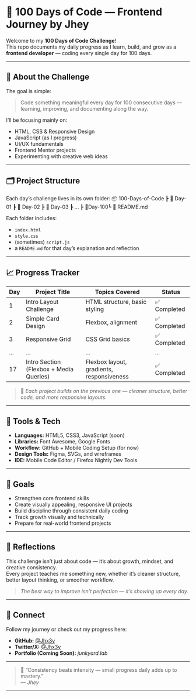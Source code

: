 # 🧠 100 Days of Code — Frontend Journey by Jhey

Welcome to my **100 Days of Code Challenge**!  
This repo documents my daily progress as I learn, build, and grow as a **frontend developer** — coding every single day for 100 days.

---

## 📅 About the Challenge
The goal is simple:  
> Code something meaningful every day for 100 consecutive days — learning, improving, and documenting along the way.

I’ll be focusing mainly on:
- HTML, CSS & Responsive Design  
- JavaScript (as I progress)  
- UI/UX fundamentals  
- Frontend Mentor projects  
- Experimenting with creative web ideas  

---

## 🗂 Project Structure

Each day’s challenge lives in its own folder:
📦 100-Days-of-Code ┣ 📁 Day-01 ┣ 📁 Day-02 ┣ 📁 Day-03 ┣ ... ┣ 📁Day-100┗ 📜 README.md

Each folder includes:
- `index.html`
- `style.css`
- (sometimes) `script.js`
- a `README.md` for that day’s explanation and reflection

---

## 📈 Progress Tracker

| Day | Project Title | Topics Covered | Status |
|-----|----------------|----------------|---------|
| 1 | Intro Layout Challenge | HTML structure, basic styling | ✅ Completed |
| 2 | Simple Card Design | Flexbox, alignment | ✅ Completed |
| 3 | Responsive Grid | CSS Grid basics | ✅ Completed |
| ... | ... | ... | ... |
| 17 | Intro Section (Flexbox + Media Queries) | Flexbox layout, gradients, responsiveness | ✅ Completed |

> 🧩 *Each project builds on the previous one — cleaner structure, better code, and more responsive layouts.*

---

## 🧰 Tools & Tech

- **Languages:** HTML5, CSS3, JavaScript (soon)  
- **Libraries:** Font Awesome, Google Fonts  
- **Workflow:** GitHub + Mobile Coding Setup (for now)  
- **Design Tools:** Figma, SVGs, and wireframes  
- **IDE:** Mobile Code Editor / Firefox Nightly Dev Tools  

---

## 🎯 Goals

- Strengthen core frontend skills  
- Create visually appealing, responsive UI projects  
- Build discipline through consistent daily coding  
- Track growth visually and technically  
- Prepare for real-world frontend projects  

---

## 🌟 Reflections

This challenge isn’t just about code — it’s about growth, mindset, and creative consistency.  
Every project teaches me something new, whether it’s cleaner structure, better layout thinking, or smoother workflow.

> *The best way to improve isn’t perfection — it’s showing up every day.*

---

## 🔗 Connect

Follow my journey or check out my progress here:  
- **GitHub:** [@Jhx3y](https://github.com/Jhx3y)  
- **Twitter/X:** [@Jhx3y](https://twitter.com/Jhx3y)  
- **Portfolio (Coming Soon):** *junkyard.lab*  

---

> 💬 “Consistency beats intensity — small progress daily adds up to mastery.”  
> — *Jhey*

---